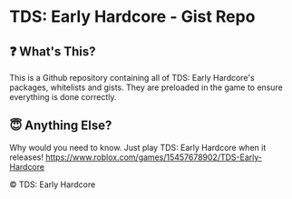 # TDS: Early Hardcore - Gist Repo

## ❓ What's This?
This is a Github repository containing all of TDS: Early Hardcore's packages, whitelists and gists. They are preloaded in the game to ensure everything is done correctly.

## 😇 Anything Else?
Why would you need to know. Just play TDS: Early Hardcore when it releases!
https://www.roblox.com/games/15457678902/TDS-Early-Hardcore

©️ TDS: Early Hardcore
